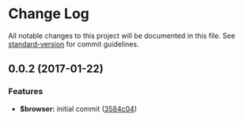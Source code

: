 # Change Log

All notable changes to this project will be documented in this file. See [standard-version](https://github.com/conventional-changelog/standard-version) for commit guidelines.

<a name="0.0.2"></a>
## 0.0.2 (2017-01-22)


### Features

* **$browser:** initial commit ([3584c04](https://github.com/phillipcurl/ngx-layouts/commit/3584c04))
